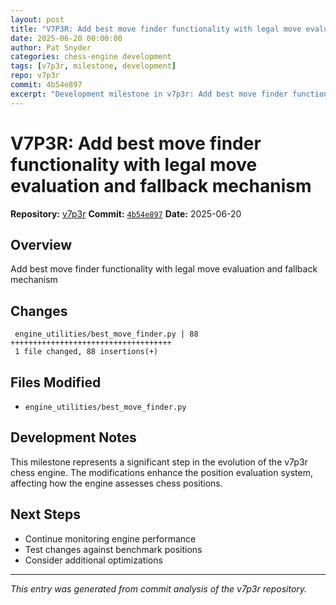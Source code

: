 ```yaml
---
layout: post
title: "V7P3R: Add best move finder functionality with legal move evaluation and fallback mechanism"
date: 2025-06-20 00:00:00 
author: Pat Snyder
categories: chess-engine development
tags: [v7p3r, milestone, development]
repo: v7p3r
commit: 4b54e897
excerpt: "Development milestone in v7p3r: Add best move finder functionality with legal move evaluation and fallback mechanism"
---
```


# V7P3R: Add best move finder functionality with legal move evaluation and fallback mechanism

**Repository:** [v7p3r](https://github.com/pssnyder/v7p3r)
**Commit:** [`4b54e897`](https://github.com/pssnyder/v7p3r/commit/4b54e897ba206bed9ce708edeb5704ef100d6f02)
**Date:** 2025-06-20

## Overview

Add best move finder functionality with legal move evaluation and fallback mechanism

## Changes

```
 engine_utilities/best_move_finder.py | 88 ++++++++++++++++++++++++++++++++++++
 1 file changed, 88 insertions(+)
```

## Files Modified

- `engine_utilities/best_move_finder.py`

## Development Notes

This milestone represents a significant step in the evolution of the v7p3r chess engine. The modifications enhance the position evaluation system, affecting how the engine assesses chess positions.

## Next Steps

- Continue monitoring engine performance
- Test changes against benchmark positions
- Consider additional optimizations

---

*This entry was generated from commit analysis of the v7p3r repository.*
